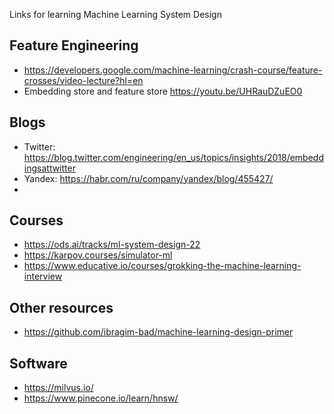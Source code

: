 Links for learning Machine Learning System Design

## Feature Engineering
 - https://developers.google.com/machine-learning/crash-course/feature-crosses/video-lecture?hl=en
 - Embedding store and feature store https://youtu.be/UHRauDZuEO0

## Blogs
 - Twitter: https://blog.twitter.com/engineering/en_us/topics/insights/2018/embeddingsattwitter
 - Yandex: https://habr.com/ru/company/yandex/blog/455427/
 - 

## Courses
 - https://ods.ai/tracks/ml-system-design-22
 - https://karpov.courses/simulator-ml
 - https://www.educative.io/courses/grokking-the-machine-learning-interview

## Other resources
 - https://github.com/ibragim-bad/machine-learning-design-primer

## Software
 - https://milvus.io/
 - https://www.pinecone.io/learn/hnsw/
